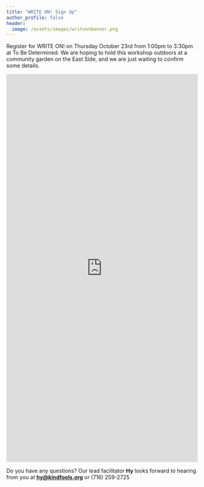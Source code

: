 ```yaml
---
title: "WRITE ON! Sign Up"
author_profile: false
header:
  image: /assets/images/writeonbanner.png
---
```


Register for WRITE ON! on Thursday October 23rd from 1:00pm to 3:30pm
at To Be Determined. We are hoping to hold this workshop outdoors at
a community garden on the East Side, and we are just waiting to confirm
some details.

<iframe src="https://docs.google.com/forms/d/e/1FAIpQLSek_PrcGqo_f9EajHCTh6m_Bg7T76rrjXrG3EChmPoMTyvUvg/viewform?embedded=true&usp=pp_url&entry.1094639681=Thurs+Oct+23rd+at+1:00pm+at+TBD" width="100%" height="1020" frameborder="0" marginheight="0" marginwidth="0" onload = "window.parent.scrollTo(0,0)">Loading…</iframe>

Do you have any questions? Our lead facilitator **Hy** looks forward to hearing from you at **[hy@kindfools.org](mailto:hy@kindfools.org)** or (716) 259-2725

